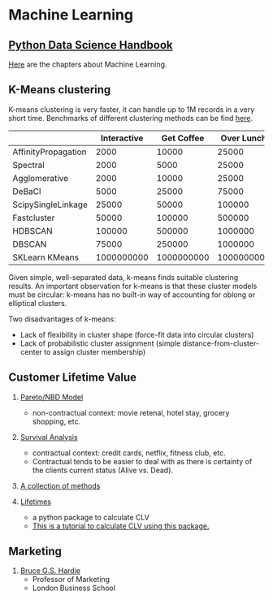 Machine Learning
==========

## [Python Data Science Handbook](https://jakevdp.github.io/PythonDataScienceHandbook/)

[Here](https://jakevdp.github.io/PythonDataScienceHandbook/05.00-machine-learning.html) are the chapters about Machine Learning.

## K-Means clustering

K-means clustering is very faster, it can handle up to 1M records in a very short time. Benchmarks of different clustering methods can be find [here](http://hdbscan.readthedocs.io/en/latest/performance_and_scalability.html).

|	| Interactive|	Get Coffee|	Over Lunch|	Overnight|
|---|---|---|---|---|
|AffinityPropagation|	2000|	10000|	25000|	100000|
|Spectral|	2000|	5000|	25000|	75000|
|Agglomerative|	2000|	10000|	25000|	100000|
|DeBaCl|	5000|	25000|	75000|	250000|
|ScipySingleLinkage|	25000|	50000|	100000|	250000|
|Fastcluster|	50000|	100000|	500000|	1000000|
|HDBSCAN|	100000|	500000|	1000000|	5000000|
|DBSCAN|	75000|	250000|	1000000|	2500000|
|SKLearn KMeans|	1000000000|	1000000000|	1000000000|	1000000000|

Given simple, well-separated data, k-means finds suitable clustering results. An important observation for k-means is that these cluster models must be circular: k-means has no built-in way of accounting for oblong or elliptical clusters.

Two disadvantages of k-means:
  - Lack of flexibility in cluster shape (force-fit data into circular clusters) 
  - Lack of probabilistic cluster assignment (simple distance-from-cluster-center to assign cluster membership) 

## Customer Lifetime Value

  1. [Pareto/NBD Model](https://www.datascience.com/blog/intro-to-predictive-modeling-for-customer-lifetime-value)
     - non-contractual context: movie retenal, hotel stay, grocery shopping, etc.

  2. [Survival Analysis](https://www.youtube.com/watch?v=lBijo0WhwYM)
     - contractual context: credit cards, netflix, fitness club, etc. 
     - Contractual tends to be easier to deal with as there is certainty of the clients current status (Alive vs. Dead).

  3. [A collection of methods](http://srepho.github.io/CLV/CLV)
 
  4. [Lifetimes](https://github.com/CamDavidsonPilon/lifetimes)
     - a python package to calculate CLV
     - [This is a tutorial to calculate CLV using this package.](https://www.internetrix.com.au/blog/how-to-model-customer-lifetime-value/)
 
## Marketing

  1. [Bruce G.S. Hardie](http://www.brucehardie.com/talks.html)  
     - Professor of Marketing  
     - London Business School
